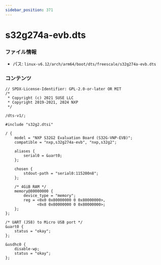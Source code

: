 ```yaml
---
sidebar_position: 371
---
```

# s32g274a-evb.dts

### ファイル情報

- パス: `linux-v6.12/arch/arm64/boot/dts/freescale/s32g274a-evb.dts`

### コンテンツ

```dts
// SPDX-License-Identifier: GPL-2.0-or-later OR MIT
/*
 * Copyright (c) 2021 SUSE LLC
 * Copyright 2019-2021, 2024 NXP
 */

/dts-v1/;

#include "s32g2.dtsi"

/ {
	model = "NXP S32G2 Evaluation Board (S32G-VNP-EVB)";
	compatible = "nxp,s32g274a-evb", "nxp,s32g2";

	aliases {
		serial0 = &uart0;
	};

	chosen {
		stdout-path = "serial0:115200n8";
	};

	/* 4GiB RAM */
	memory@80000000 {
		device_type = "memory";
		reg = <0x0 0x80000000 0 0x80000000>,
		      <0x8 0x80000000 0 0x80000000>;
	};
};

/* UART (J58) to Micro USB port */
&uart0 {
	status = "okay";
};

&usdhc0 {
	disable-wp;
	status = "okay";
};

```
